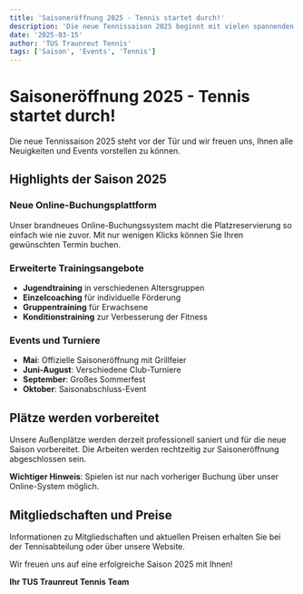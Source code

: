 ```yaml
---
title: 'Saisoneröffnung 2025 - Tennis startet durch!'
description: 'Die neue Tennissaison 2025 beginnt mit vielen spannenden Events und Neuerungen'
date: '2025-03-15'
author: 'TUS Traunreut Tennis'
tags: ['Saison', 'Events', 'Tennis']
---
```


# Saisoneröffnung 2025 - Tennis startet durch!

Die neue Tennissaison 2025 steht vor der Tür und wir freuen uns, Ihnen alle Neuigkeiten und Events vorstellen zu können.

## Highlights der Saison 2025

### Neue Online-Buchungsplattform
Unser brandneues Online-Buchungssystem macht die Platzreservierung so einfach wie nie zuvor. Mit nur wenigen Klicks können Sie Ihren gewünschten Termin buchen.

### Erweiterte Trainingsangebote
- **Jugendtraining** in verschiedenen Altersgruppen
- **Einzelcoaching** für individuelle Förderung  
- **Gruppentraining** für Erwachsene
- **Konditionstraining** zur Verbesserung der Fitness

### Events und Turniere
- **Mai**: Offizielle Saisoneröffnung mit Grillfeier
- **Juni-August**: Verschiedene Club-Turniere
- **September**: Großes Sommerfest
- **Oktober**: Saisonabschluss-Event

## Plätze werden vorbereitet

Unsere Außenplätze werden derzeit professionell saniert und für die neue Saison vorbereitet. Die Arbeiten werden rechtzeitig zur Saisoneröffnung abgeschlossen sein.

**Wichtiger Hinweis**: Spielen ist nur nach vorheriger Buchung über unser Online-System möglich.

## Mitgliedschaften und Preise

Informationen zu Mitgliedschaften und aktuellen Preisen erhalten Sie bei der Tennisabteilung oder über unsere Website.

Wir freuen uns auf eine erfolgreiche Saison 2025 mit Ihnen!

**Ihr TUS Traunreut Tennis Team**
